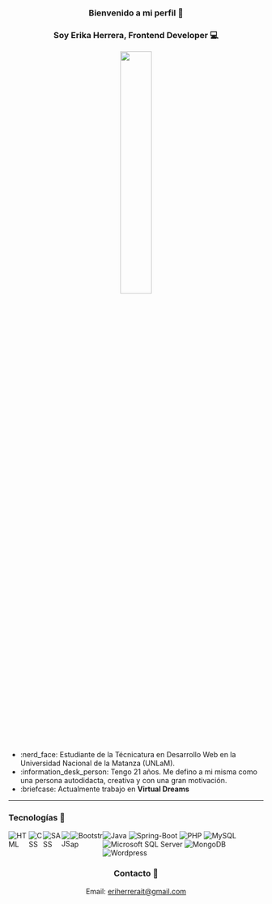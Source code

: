 ### <h3 align="center">Bienvenido a mi perfil 👋</h3>

### <h3 align="center">Soy Erika Herrera, Frontend Developer :computer:</h3>

<p align="center">
<img src=https://user-images.githubusercontent.com/74168878/184761000-b4727623-e5e2-4c8e-a6b5-a0eb27caecc3.jpg width="35%">
</p>

<ul>
<li>:nerd_face: Estudiante de la Técnicatura en Desarrollo Web en la Universidad Nacional de la Matanza (UNLaM).</li>
<li>:information_desk_person: Tengo 21 años. Me defino a mi misma como una persona autodidacta, creativa y con una gran motivación.</li>
<li>:briefcase: Actualmente trabajo en <strong>Virtual Dreams</strong> </li>
</ul>

<hr></hr>

### Tecnologías :rocket:
<div style="display:flex">
<img alt="HTML" src="https://img.shields.io/badge/HTML-F16529.svg?logo=html5&logoColor=white">
<img alt="CSS" src="https://img.shields.io/badge/CSS-0091D5.svg?logo=css3&logoColor=white">
<img alt="SASS" src="https://img.shields.io/badge/Sass-hotpink.svg?logo=SASS&logoColor=white">
<img alt="JS" src="https://img.shields.io/badge/JavaScript-F7F605.svg?logo=javascript&logoColor=black">
<img alt="Bootstrap" src="https://img.shields.io/badge/Bootstrap-7952B3.svg?logo=bootstrap&logoColor=white">
<div>
<img alt="Java" src="https://custom-icon-badges.herokuapp.com/badge/Java-007396.svg?logo=java&logoColor=white">
<img alt="Spring-Boot" src="https://custom-icon-badges.herokuapp.com/badge/SpringBoot-6DB33F.svg?logo=Spring-Boot&logoColor=white">
<img alt="PHP" src="https://img.shields.io/badge/PHP-777BB4.svg?logo=php&logoColor=white">
<img alt="MySQL" src="https://img.shields.io/badge/MySQL-3E6E93.svg?logo=mysql&logoColor=white">
<img alt="Microsoft SQL Server" src="https://img.shields.io/badge/Microsoft SQL Server-F7F7F7.svg?logo=Microsoft SQL Server&logoColor=A41B20">
<img alt="MongoDB" src="https://img.shields.io/badge/MongoDB-001E2B.svg?logo=MongoDB&logoColor=green">
<img alt="Wordpress" src="https://img.shields.io/badge/Wordpress-21759B?logo=wordpress&logoColor=white">
</div>
</div>

### <h3 align="center"> Contacto :e-mail:</h3>
<p align="center">Email: <a href="mailto:eriherrerait@gmail.com">eriherrerait@gmail.com</a></p>


<!--
**Eri-random/Eri-random** is a ✨ _special_ ✨ repository because its `README.md` (this file) appears on your GitHub profile.

Here are some ideas to get you started:

- 🔭 I’m currently working on ...
- 🌱 I’m currently learning ...
- 👯 I’m looking to collaborate on ...
- 🤔 I’m looking for help with ...
- 💬 Ask me about ...
- 📫 How to reach me: ...
- 😄 Pronouns: ...
- ⚡ Fun fact: ...
-->

